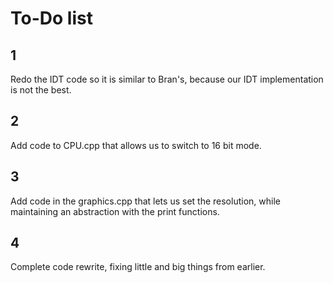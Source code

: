 # To-Do list

## 1
Redo the IDT code so it is similar to Bran's, because our IDT implementation is not the best.

## 2
Add code to CPU.cpp that allows us to switch to 16 bit mode.

## 3
Add code in the graphics.cpp that lets us set the resolution, while maintaining an abstraction with the print functions.

## 4
Complete code rewrite, fixing little and big things from earlier.
